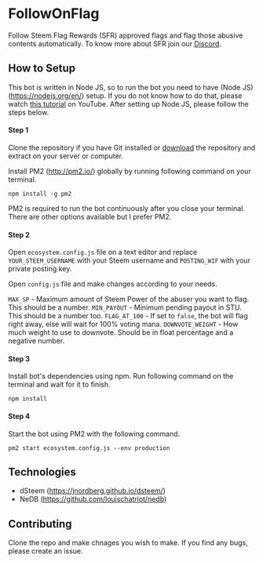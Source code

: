 # FollowOnFlag

Follow Steem Flag Rewards (SFR) approved flags and flag those abusive contents automatically. To know more about SFR join our [Discord](https://discord.gg/aXmdXRs).

## How to Setup

This bot is written in Node JS, so to run the bot you need to have (Node JS)(https://nodejs.org/en/) setup. If you do not know how to do that, please watch [this tutorial](https://www.youtube.com/watch?v=U8XF6AFGqlc) on YouTube. After setting up Node JS, please follow the steps below.

#### Step 1

Clone the repository if you have Git installed or [download](https://github.com/CodeBull/FollowOnFlag/archive/master.zip) the repository and extract on your server or computer.

Install PM2 (http://pm2.io/) globally by running following command on your terminal.

```npm install -g pm2```

PM2 is required to run the bot continuously after you close your terminal. There are other options available but I prefer PM2.

#### Step 2

Open `ecosystem.config.js` file on a text editor and replace `YOUR_STEEM_USERNAME` with your Steem username and `POSTING_WIF` with your private posting key.

Open `config.js` file and make changes according to your needs.

`MAX_SP` - Maximum amount of Steem Power of the abuser you want to flag. This should be a number.
`MIN_PAYOUT` - Minimum pending payout in STU. This should be a number too.
`FLAG_AT_100` - If set to `false`, the bot will flag right away, else will wait for 100% voting mana.
`DOWNVOTE_WEIGHT` - How much weight to use to downvote. Should be in float percentage and a negative number.

#### Step 3

Install bot's dependencies using npm. Run following command on the terminal and wait for it to finish.

```npm install```

#### Step 4

Start the bot using PM2 with the following command.

```pm2 start ecosystem.config.js --env production```

## Technologies

- dSteem (https://jnordberg.github.io/dsteem/)
- NeDB (https://github.com/louischatriot/nedb)

## Contributing

Clone the repo and make chnages you wish to make. If you find any bugs, please create an issue.
